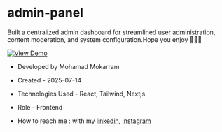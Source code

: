 # admin-panel
<p>Built a centralized admin dashboard for streamlined user administration, content moderation, and system configuration.Hope you enjoy 👨🏻‍💻 </p>

<a href="" target="_blank" >
  <img src="https://img.shields.io/badge/demo-%20View%20Demo%20-blue.svg?style=for-the-badge&logo=github" alt="View Demo">
</a>







- Developed by Mohamad Mokarram

- Created - 2025-07-14

- Technologies Used -  React, Tailwind, Nextjs

- Role - Frontend

- How to reach me : with my [linkedin](https://www.linkedin.com/in/mohamad-mokaram-05b873200/), [instagram](https://www.instagram.com/mokaram_frontdeveloper/)

